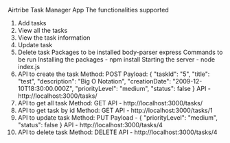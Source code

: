 Airtribe Task Manager App
The functionalities supported
1. Add tasks
2. View all the tasks
3. View the task information
4. Update task
5. Delete task
Packages to be installed
body-parser
express
Commands to be run
Installing the packages - npm install
Starting the server - node index.js
1. API to create the task
    Method: POST
    Payload:
        {
            "taskId": "5",
            "title": "test",
            "description": "Big O Notation",
            "creationDate": "2009-12-10T18:30:00.000Z",
            "priorityLevel": "medium",
            "status": false
        }
    API - http://localhost:3000/tasks/
2. API to get all task
    Method: GET
    API - http://localhost:3000/tasks/
3. API to get task by id
    Method: GET
    API - http://localhost:3000/tasks/1
4. API to update task
    Method: PUT
    Payload -
       {
        "priorityLevel": "medium",
        "status": false
        }
    API - http://localhost:3000/tasks/4
5. API to delete task
    Method: DELETE
    API - http://localhost:3000/tasks/4